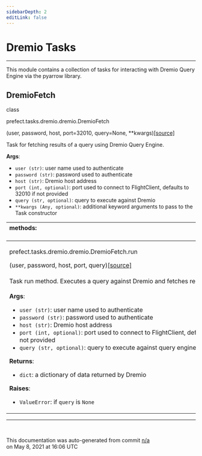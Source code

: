```yaml
---
sidebarDepth: 2
editLink: false
---
```

# Dremio Tasks
---
This module contains a collection of tasks for interacting with Dremio Query Engine via
the pyarrow library.
 ## DremioFetch
 <div class='class-sig' id='prefect-tasks-dremio-dremio-dremiofetch'><p class="prefect-sig">class </p><p class="prefect-class">prefect.tasks.dremio.dremio.DremioFetch</p>(user, password, host, port=32010, query=None, **kwargs)<span class="source"><a href="https://github.com/PrefectHQ/prefect/blob/master/src/prefect/tasks/dremio/dremio.py#L35">[source]</a></span></div>

Task for fetching results of a query using Dremio Query Engine.

**Args**:     <ul class="args"><li class="args">`user (str)`: user name used to authenticate     </li><li class="args">`password (str)`: password used to authenticate     </li><li class="args">`host (str)`: Dremio host address     </li><li class="args">`port (int, optional)`: port used to connect to FlightClient, defaults to 32010 if not         provided     </li><li class="args">`query (str, optional)`: query to execute against Dremio     </li><li class="args">`**kwargs (Any, optional)`: additional keyword arguments to pass to the         Task constructor</li></ul>

|methods: &nbsp;&nbsp;&nbsp;&nbsp;&nbsp;&nbsp;&nbsp;&nbsp;&nbsp;&nbsp;&nbsp;&nbsp;&nbsp;&nbsp;&nbsp;&nbsp;&nbsp;&nbsp;&nbsp;&nbsp;&nbsp;&nbsp;&nbsp;&nbsp;&nbsp;&nbsp;&nbsp;&nbsp;&nbsp;&nbsp;&nbsp;&nbsp;&nbsp;&nbsp;&nbsp;&nbsp;&nbsp;&nbsp;&nbsp;&nbsp;&nbsp;&nbsp;&nbsp;&nbsp;&nbsp;&nbsp;&nbsp;&nbsp;&nbsp;&nbsp;&nbsp;&nbsp;&nbsp;&nbsp;&nbsp;&nbsp;&nbsp;&nbsp;&nbsp;&nbsp;&nbsp;&nbsp;&nbsp;&nbsp;&nbsp;&nbsp;&nbsp;&nbsp;&nbsp;&nbsp;&nbsp;&nbsp;&nbsp;&nbsp;&nbsp;&nbsp;&nbsp;&nbsp;&nbsp;&nbsp;&nbsp;&nbsp;&nbsp;&nbsp;&nbsp;&nbsp;&nbsp;&nbsp;&nbsp;&nbsp;&nbsp;&nbsp;&nbsp;&nbsp;&nbsp;&nbsp;&nbsp;&nbsp;&nbsp;&nbsp;&nbsp;&nbsp;&nbsp;&nbsp;&nbsp;&nbsp;&nbsp;&nbsp;&nbsp;&nbsp;&nbsp;&nbsp;&nbsp;&nbsp;&nbsp;&nbsp;&nbsp;&nbsp;&nbsp;&nbsp;&nbsp;&nbsp;&nbsp;&nbsp;&nbsp;&nbsp;&nbsp;&nbsp;&nbsp;&nbsp;&nbsp;&nbsp;&nbsp;&nbsp;&nbsp;&nbsp;&nbsp;&nbsp;&nbsp;&nbsp;&nbsp;&nbsp;&nbsp;&nbsp;&nbsp;&nbsp;&nbsp;&nbsp;&nbsp;&nbsp;|
|:----|
 | <div class='method-sig' id='prefect-tasks-dremio-dremio-dremiofetch-run'><p class="prefect-class">prefect.tasks.dremio.dremio.DremioFetch.run</p>(user, password, host, port, query)<span class="source"><a href="https://github.com/PrefectHQ/prefect/blob/master/src/prefect/tasks/dremio/dremio.py#L66">[source]</a></span></div>
<p class="methods">Task run method. Executes a query against Dremio and fetches results.<br><br>**Args**:     <ul class="args"><li class="args">`user (str)`: user name used to authenticate     </li><li class="args">`password (str)`: password used to authenticate     </li><li class="args">`host (str)`: Dremio host address     </li><li class="args">`port (int, optional)`: port used to connect to FlightClient, defaults to 32010 if not         provided     </li><li class="args">`query (str, optional)`: query to execute against query engine</li></ul> **Returns**:     <ul class="args"><li class="args">`dict`: a dictionary of data returned by Dremio</li></ul> **Raises**:     <ul class="args"><li class="args">`ValueError`: if `query` is `None`</li></ul></p>|

---
<br>


<p class="auto-gen">This documentation was auto-generated from commit <a href='https://github.com/PrefectHQ/prefect/commit/n/a'>n/a</a> </br>on May 8, 2021 at 16:06 UTC</p>